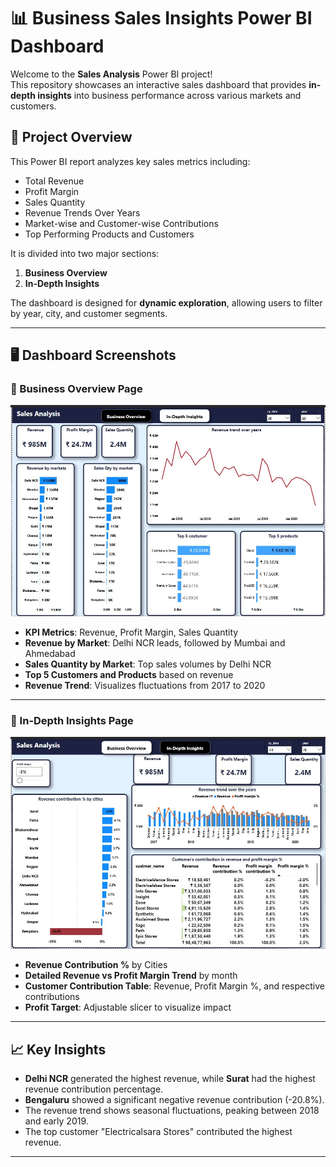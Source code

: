 # 📊 Business Sales Insights Power BI Dashboard

Welcome to the **Sales Analysis** Power BI project!  
This repository showcases an interactive sales dashboard that provides **in-depth insights** into business performance across various markets and customers.

## 🚀 Project Overview

This Power BI report analyzes key sales metrics including:

- Total Revenue
- Profit Margin
- Sales Quantity
- Revenue Trends Over Years
- Market-wise and Customer-wise Contributions
- Top Performing Products and Customers

It is divided into two major sections:
1. **Business Overview**
2. **In-Depth Insights**

The dashboard is designed for **dynamic exploration**, allowing users to filter by year, city, and customer segments.

---

## 🖥️ Dashboard Screenshots

### 📌 Business Overview Page

![Business Overview](https://github.com/rupadhande/Task-4--Business-sales-Insights/blob/main/business%20overview.jpg)

- **KPI Metrics**: Revenue, Profit Margin, Sales Quantity
- **Revenue by Market**: Delhi NCR leads, followed by Mumbai and Ahmedabad
- **Sales Quantity by Market**: Top sales volumes by Delhi NCR
- **Top 5 Customers and Products** based on revenue
- **Revenue Trend**: Visualizes fluctuations from 2017 to 2020

---

### 📌 In-Depth Insights Page

![In-Depth Insights](https://github.com/rupadhande/Task-4--Business-sales-Insights/blob/main/In-depth%20Insights.jpg)

- **Revenue Contribution %** by Cities
- **Detailed Revenue vs Profit Margin Trend** by month
- **Customer Contribution Table**: Revenue, Profit Margin %, and respective contributions
- **Profit Target**: Adjustable slicer to visualize impact

---

## 📈 Key Insights

- **Delhi NCR** generated the highest revenue, while **Surat** had the highest revenue contribution percentage.
- **Bengaluru** showed a significant negative revenue contribution (-20.8%).
- The revenue trend shows seasonal fluctuations, peaking between 2018 and early 2019.
- The top customer "Electricalsara Stores" contributed the highest revenue.

---
